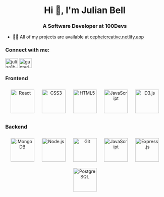 <h1 align="center">Hi 👋, I'm Julian Bell</h1>
<h3 align="center">A Software Developer at 100Devs</h3>

- 👨‍💻 All of my projects are available at [cepheicreative.netlify.app](cepheicreative.netlify.app)

<h3 align="left">Connect with me:</h3>
<p align="left">
<a href="https://twitter.com/julian1bell" target="blank"><img align="center" src="https://raw.githubusercontent.com/rahuldkjain/github-profile-readme-generator/master/src/images/icons/Social/twitter.svg" alt="julian1bell" height="30" width="40" /></a>
<a href="https://linkedin.com/in/gunterjulianbell" target="blank"><img align="center" src="https://raw.githubusercontent.com/rahuldkjain/github-profile-readme-generator/master/src/images/icons/Social/linked-in-alt.svg" alt="gunterjulianbell" height="30" width="40" /></a>
</p>


### Frontend

<div align="center">  
<img style="margin: 10px" src="svg-icons/react.svg" alt="React" height="75" />  
<img style="margin: 10px" src="svg-icons/CSS3.svg" alt="CSS3" height="75" />  
<img style="margin: 10px" src="svg-icons/HTML5.svg" alt="HTML5" height="75" />  
<img style="margin: 10px" src="svg-icons/javascript.svg" alt="JavaScript" height="75" />  
<img style="margin: 10px" src="svg-icons/D3js.svg" alt="D3.js" height="75" />  
</div>

</td><td valign="top" width="50%">

### Backend

<div align="center">  
<img style="margin: 10px" src="svg-icons/mongoDB.svg" alt="MongoDB" height="75" />  
<img style="margin: 10px" src="svg-icons/nodejs.svg" alt="Node.js" height="75" />  
<img style="margin: 10px" src="svg-icons/git.svg" alt="Git" height="75" />  
<img style="margin: 10px" src="svg-icons/javascript.svg" alt="JavaScript" height="75" />  
<img style="margin: 10px" src="svg-icons/express.svg" alt="Express.js" height="75" />
<img style="margin: 10px" src="svg-icons/postgreSQL.svg" alt="PostgreSQL" height="75" />  
</div>

</td></tr></table>

<!-- -------- Original ----------- --> 
<!-- <h3 align="left">Languages and Tools:</h3>
<p align="left"> <a href="https://www.w3schools.com/css/" target="_blank" rel="noreferrer"> <img src="https://raw.githubusercontent.com/devicons/devicon/master/icons/css3/css3-original-wordmark.svg" alt="css3" width="40" height="40"/> </a> <a href="https://git-scm.com/" target="_blank" rel="noreferrer"> <img src="https://www.vectorlogo.zone/logos/git-scm/git-scm-icon.svg" alt="git" width="40" height="40"/> </a> <a href="https://www.w3.org/html/" target="_blank" rel="noreferrer"> <img src="https://raw.githubusercontent.com/devicons/devicon/master/icons/html5/html5-original-wordmark.svg" alt="html5" width="40" height="40"/> </a> <a href="https://developer.mozilla.org/en-US/docs/Web/JavaScript" target="_blank" rel="noreferrer"> <img src="https://raw.githubusercontent.com/devicons/devicon/master/icons/javascript/javascript-original.svg" alt="javascript" width="40" height="40"/> </a> <a href="https://www.mongodb.com/" target="_blank" rel="noreferrer"> <img src="https://raw.githubusercontent.com/devicons/devicon/master/icons/mongodb/mongodb-original-wordmark.svg" alt="mongodb" width="40" height="40"/> </a> <a href="https://nodejs.org" target="_blank" rel="noreferrer"> <img src="https://raw.githubusercontent.com/devicons/devicon/master/icons/nodejs/nodejs-original-wordmark.svg" alt="nodejs" width="40" height="40"/> </a> <a href="https://www.photoshop.com/en" target="_blank" rel="noreferrer"> <img src="https://raw.githubusercontent.com/devicons/devicon/master/icons/photoshop/photoshop-line.svg" alt="photoshop" width="40" height="40"/> </a> <a href="https://postman.com" target="_blank" rel="noreferrer"> <img src="https://www.vectorlogo.zone/logos/getpostman/getpostman-icon.svg" alt="postman" width="40" height="40"/> </a> <a href="https://reactjs.org/" target="_blank" rel="noreferrer"> <img src="https://raw.githubusercontent.com/devicons/devicon/master/icons/react/react-original-wordmark.svg" alt="react" width="40" height="40"/> </a> </p> -->


